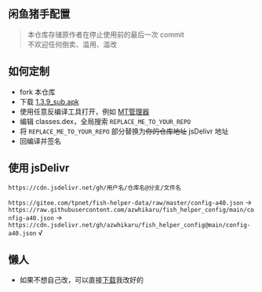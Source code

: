 ## 闲鱼猪手配置
> 本仓库存储原作者在停止使用前的最后一次 commit   
> 不欢迎任何倒卖、滥用、滥改

## 如何定制
- fork 本仓库
- 下载 [1.3.9_sub.apk](https://github.com/azwhikaru/fish_helper_config/blob/main/1.3.9_sub.apk)
- 使用任意反编译工具打开，例如 [MT管理器](https://www.coolapk.com/apk/21048)
- 编辑 classes.dex，全局搜索 `REPLACE_ME_TO_YOUR_REPO` 
- 将 `REPLACE_ME_TO_YOUR_REPO` 部分替换为~~你的仓库地址~~ jsDelivr 地址
- 回编译并签名

## 使用 jsDelivr
`https://cdn.jsdelivr.net/gh/用户名/仓库名@分支/文件名`   

`https://gitee.com/tpnet/fish-helper-data/raw/master/config-a40.json` ->    `https://raw.githubusercontent.com/azwhikaru/fish_helper_config/main/config-a40.json` ->   
`https://cdn.jsdelivr.net/gh/azwhikaru/fish_helper_config@main/config-a40.json` √

## 懒人
- 如果不想自己改，可以直接[下载](https://github.com/azwhikaru/fish_helper_config/releases/download/1.3.9/XYZS_1.3.9_sign.apk)我改好的
